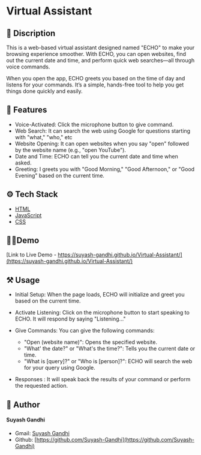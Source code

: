 # Virtual Assistant
## 📖 Discription
 This is a web-based virtual assistant designed named "ECHO"  to make your browsing experience smoother. With ECHO, you can open websites, find out the current date and time, and perform quick web searches—all through voice commands.

When you open the app, ECHO greets you based on the time of day and listens for your commands. It’s a simple, hands-free tool to help you get things done quickly and easily.


## 🧐 Features    
- Voice-Activated: Click the microphone button to give command.
- Web Search: It can search the web using Google for questions starting with "what," "who," etc
- Website Opening: It can open websites when you say "open" followed by the website name (e.g., "open YouTube").
- Date and Time: ECHO can tell you the current date and time when asked.
- Greeting: I greets you with "Good Morning," "Good Afternoon," or "Good Evening" based on the current time.
  
 

## ⚙️ Tech Stack
-  [HTML](https://developer.mozilla.org/en-US/docs/Web/JavaScript)
- [JavaScript](https://developer.mozilla.org/en-US/docs/Web/HTML)
- [CSS](https://developer.mozilla.org/en-US/docs/Web/CSS)
  
 
## 🧑‍💻Demo  
[Link to Live Demo - https://suyash-gandhi.github.io/Virtual-Assistant/](https://suyash-gandhi.github.io/Virtual-Assistant/)
        
## ⚒️ Usage
- Initial Setup: When the page loads, ECHO will initialize and greet you based on the current time.
- Activate Listening: Click on the microphone button to start speaking to ECHO. It will respond by saying "Listening..."
- Give Commands: You can give the following commands:
  - "Open (website name)": Opens the specified website.
  - "What' the date?" or "What's the time?": Tells you the current date or time.
  - "What is [query]?" or "Who is [person]?": ECHO will search the web for your query using Google.

 
-  Responses : It will speak back the results of your command or perform the requested action.
 
  
## 🙇 Author
#### Suyash Gandhi
- Gmail: [Suyash Gandhi](mailto:your.suyash25gandhi@gmail.com)
- Github: [https://github.com/Suyash-Gandhi](https://github.com/Suyash-Gandhi)
